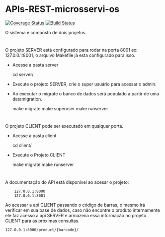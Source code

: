 # APIs-REST-microsservi-os

[![Coverage Status](https://coveralls.io/repos/github/kennedimalheiros/APIs-REST-microsservicos/badge.svg?branch=main)](https://coveralls.io/github/kennedimalheiros/APIs-REST-microsservicos?branch=main)
[![Build Status](https://travis-ci.org/kennedimalheiros/APIs-REST-microsservicos.svg?branch=main)](https://travis-ci.org/kennedimalheiros/APIs-REST-microsservicos)

O sistema é composto de dois projetos.

#
O projeto SERVER está configurado para rodar na porta 8001 ex: 127.0.0.1:8001, o arquivo 
Makefile já esta configurado para isso.

- Acesse a pasta server

        
    cd server/

- Execute o projeto SERVER, crie o super usuário para acessar o admin.

- Ao executar o migrate o banco de dados será populado a partir de uma datamigration.


    make migrate
    make superuser
    make runserver

     
#
O projeto CLIENT pode ser executado em qualquer porta.

- Acesse a pasta client
        
        
    cd client/

- Execute o Projeto CLIENT


    make migrate
    make runserver

#

A documentação do API está disponivel ao acesar o projeto:


        127.0.0.1:8000
        127.0.0.1:8001
        

Ao acessar a api CLIENT passando o código de barras, o mesmo irá verificar em sua base de dados, caso não encontre o 
produto internamente ele faz acesso a api SERVER e armazena essa informação no projeto CLIENT para as próximas consultas.


    127.0.0.1:8000/product/{barcode}/